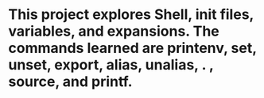 # This project explores Shell, init files, variables, and expansions. The commands learned are printenv, set, unset, export, alias, unalias, . , source, and printf.
